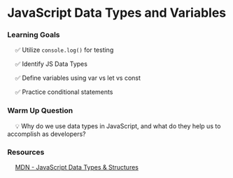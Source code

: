 # JavaScript Data Types and Variables

### Learning Goals

&emsp; ✅ Utilize `console.log()` for testing

&emsp; ✅ Identify JS Data Types

&emsp; ✅ Define variables using var vs let vs const 

&emsp; ✅ Practice conditional statements 

### Warm Up Question

&emsp; 💡 Why do we use data types in JavaScript, and what do they help us to accomplish as developers?

### Resources

&emsp; [MDN - JavaScript Data Types & Structures](https://developer.mozilla.org/en-US/docs/Web/JavaScript/Data_structures)